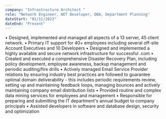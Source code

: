 ```yaml
---
company: "Infrastructure Architect "
role: "Network Engineer, NET Developer, DBA, Department Planning"
dateStart: "01/11/2023"
dateEnd: "Present"
---
```

•	Designed, implemented and managed all aspects of a 13 server, 45 client network.
•	Primary IT support for 40+ employees including several off-site Account Executives and 10 Developers
•	Designed and implemented a highly available and secure network infrastructure for successful .com
•	Created and executed a comprehensive Disaster Recovery Plan, including policy development, employee awareness, backup management and periodic auditing/fire drills
•	Actively managed Email Service Provider relations by ensuring industry best practices are followed to guarantee optimal domain deliverability -  this includes periodic requirements review, setting up and maintaining feedback loops, managing bounces and actively maintaining company email distribution lists
•	Provided routine and complex data mining services for employees and management
•	Responsible for preparing and submitting the IT department's annual budget to company principals
•	Assisted developers in software and database design, security and optimization

